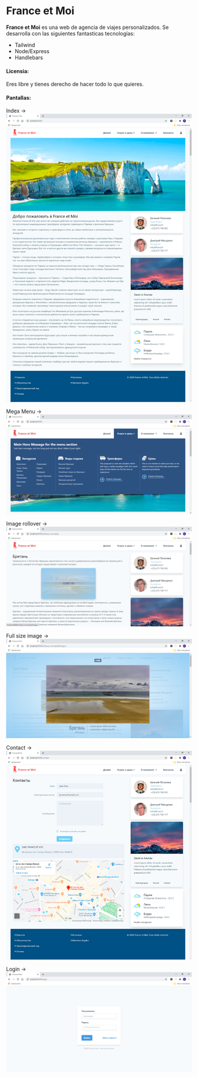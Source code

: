 # France et Moi

**France et Moi** es una web de agencia de viajes personalizados. Se desarrolla con las siguientes fantasticas tecnologías:

* Tailwind
* Node/Express
* Handlebars

#### Licensia:

Eres libre y tienes derecho de hacer todo lo que quieres.

#### Pantallas:

Index ->
![Index](screenshots/index.png "Index")

Mega Menu ->
![Mega Menu](screenshots/mega-menu.png "Mega Menu")

Image rollover ->
![Image rollover](screenshots/image-rollover.png "Image rollover")

Full size image ->
![Full size image](screenshots/image-full-size.png "Full size image")

Contact ->
![Contact](screenshots/contact.png "Contact")

Login ->
![Login](screenshots/login.png "Login")